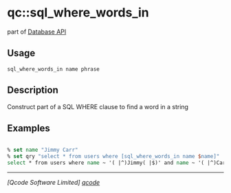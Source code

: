 qc::sql_where_words_in
======================

part of [Database API](../qc/wiki/DatabaseApi)

Usage
-----
`sql_where_words_in name phrase`

Description
-----------
Construct part of a SQL WHERE clause to find a word in a string

Examples
--------
```tcl

% set name "Jimmy Carr"
% set qry "select * from users where [sql_where_words_in name $name]"
select * from users where name ~ '( |^)Jimmy( |$)' and name ~ '( |^)Carr( |$)'

```

----------------------------------
*[Qcode Software Limited] [qcode]*

[qcode]: http://www.qcode.co.uk "Qcode Software"